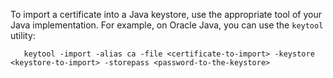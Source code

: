 ---
---
<!-- DISCLAIMER: This file is based on the syslog-ng Open Source Edition documentation https://github.com/balabit/syslog-ng-ose-guides/commit/2f4a52ee61d1ea9ad27cb4f3168b95408fddfdf2 and is used under the terms of The syslog-ng Open Source Edition Documentation License. The file has been modified by Axoflow. -->
To import a certificate into a Java keystore, use the appropriate tool of your Java implementation. For example, on Oracle Java, you can use the `keytool` utility:

```shell
   keytool -import -alias ca -file <certificate-to-import> -keystore <keystore-to-import> -storepass <password-to-the-keystore>

```
